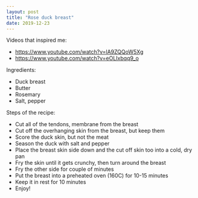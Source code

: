 ```yaml
---
layout: post
title: "Rose duck breast"
date: 2019-12-23
---
```


Videos that inspired me:
  * https://www.youtube.com/watch?v=lA9ZQQoW5Xg
  * https://www.youtube.com/watch?v=eOLIxbqq9_o

Ingredients:
  *  Duck breast
  *  Butter
  *  Rosemary
  *  Salt, pepper

Steps of the recipe:
  *  Cut all of the tendons, membrane from the breast
  *  Cut off the overhanging skin from the breast, but keep them
  *  Score the duck skin, but not the meat
  *  Season the duck with salt and pepper
  *  Place the breast skin side down and the cut off skin too into a cold, dry pan  
  *  Fry the skin until it gets crunchy, then turn around the breast
  *  Fry the other side for couple of minutes
  *  Put the breast into a preheated oven (160C) for 10-15 minutes 
  *  Keep it in rest for 10 minutes
  *  Enjoy!
